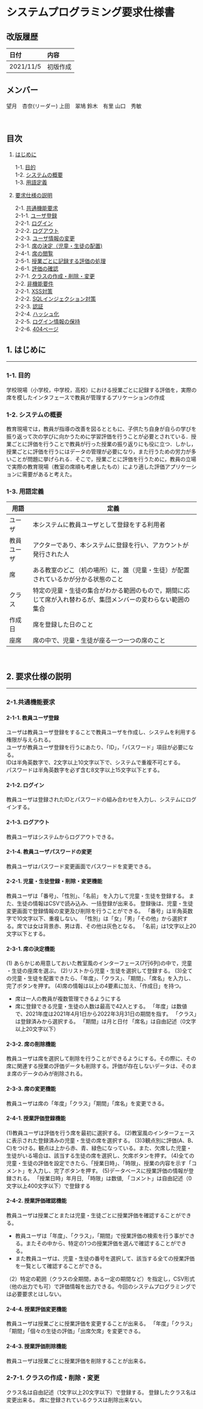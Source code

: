 # システムプログラミング要求仕様書

## 改版履歴
|日付|内容|
|:--|:--|
|2021/11/5|初版作成|

## メンバー
望月　杏奈(リーダー)
上田　翠鳩
鈴木　有里
山口　秀敏


<br>

## 目次

1. [はじめに](#1.-はじめに)

    1-1. [目的](#1-1-目的)<br>
    1-2. [システムの概要](#1-2-システムの概要) <br>
    1-3. [用語定義](#1-3-用語定義)<br>

2. [要求仕様の説明](#2-要求仕様の説明)

    2-1. [共通機能要求](#2-1.共通機能要求)<br>
        2-1-1. [ユーザ登録](#2-1-1-ユーザ登録)<br>
        2-2-1. [ログイン](#2-2-1-ログイン)<br>
        2-2-2. [ログアウト](#2-2-2-ログアウト)<br>
        2-2-3. [ユーザ情報の変更](#2-2-3-ユーザ情報の変更)<br>
        2-3-1. [席の決定（児童・生徒の配置)](#2-3-1.-席の決定)<br>
        2-4-1. [席の閲覧](#2-4-1.-席の閲覧)<br>
        2-5-1. [授業ごとに記録する評価の処理](#2-5-1.-授業ごとに記録する評価の処理)<br>
        2-6-1. [評価の確認](#2-6-1.-評価の確認)<br>
        2-7-1. [クラスの作成・削除・変更](#2-7-1.-クラスの作成・削除・変更)<br>
    2-2. [非機能要件](#2-2-非機能要件)<br>
        2-2-1. [XSS対策](#2-2-1-xss対策)<br>
        2-2-2. [SQLインジェクション対策](#2-2-2-SQLインジェクション対策)<br>
        2-2-3. [認証](#2-2-3-認証)<br>
        2-2-4. [ハッシュ化](#2-2-4-ハッシュ化)<br>
        2-2-5. [ログイン情報の保持](#2-2-5-ログイン情報の保持)<br>
        2-2-6. [404ページ](#2-2-6-404ページ)<br>

## 1. はじめに
***

### 1-1. 目的
学校現場（小学校，中学校，高校）における授業ごとに記録する評価を，実際の席を模したインタフェースで教員が管理するプリケーションの作成

### 1-2. システムの概要
教育現場では，教員が指導の改善を図るとともに、子供たち自身が自らの学びを振り返って次の学びに向かうために学習評価を行うことが必要とされている．授業ごとに評価を行うことで教員が行った授業の振り返りにも役に立つ．しかし，授業ごとに評価を行うにはデータの管理が必要になり，また行うための労力が多いことが問題に挙げられる．そこで，授業ごとに評価を行うために，教員の立場で実際の教育現場（教室の席順も考慮したもの）により適した評価アプリケーションに需要があると考えた。

### 1-3. 用語定義
|用語|定義|
|-------|--------------------------|
|ユーザ|本システムに教員ユーザとして登録をする利用者|
|教員ユーザ|アクターであり、本システムに登録を行い、アカウントが発行された人|
|席|ある教室のどこ（机の場所）に，誰（児童・生徒）が配置されているかが分かる状態のこと|
|クラス|特定の児童・生徒の集合がわかる範囲のもので，期間に応じて席が入れ替わるが、集団メンバーの変わらない範囲の集合|
|作成日|席を登録した日のこと|
|座席|席の中で、児童・生徒が座る一つ一つの席のこと|

<br>

## 2. 要求仕様の説明
***

### 2-1.共通機能要求

#### 2-1-1. 教員ユーザ登録
ユーザは教員ユーザ登録をすることで教員ユーザを作成し、システムを利用する権限が与えられる。<br>
ユーザが教員ユーザ登録を行うにあたり、「ID」，「パスワード」項目が必要になる。<br>
IDは半角英数字で、2文字以上10文字以下で、システムで重複不可とする。<br>
パスワードは半角英数字を必ず含む8文字以上15文字以下とする。

#### 2-1-2. ログイン
教員ユーザは登録されたIDとパスワードの組み合わせを入力し、システムにログインする。

#### 2-1-3. ログアウト
教員ユーザはシステムからログアウトできる。

#### 2-1-4. 教員ユーザパスワードの変更
教員ユーザはパスワード変更画面でパスワードを変更できる。

#### 2-2-1. 児童・生徒登録・削除・変更機能
教員ユーザは「番号」、「性別」、「名前」 を入力して児童・生徒を登録する。
また、生徒の情報はCSVで読み込み、一括登録が出来る。
登録後は、児童・生徒変更画面で登録情報の変更及び削除を行うことができる。
「番号」は半角英数字で10文字以下、重複しない。
「性別」は「女」「男」「その他」から選択する。席では女は背景赤、男は青、その他は灰色となる。
「名前」は1文字以上20文字以下とする。


#### 2-3-1. 席の決定機能
 (1) あらかじめ用意しておいた教室風のインターフェース(7行6列)の中で，児童
・生徒の座席を選ぶ。
 (2)リストから児童・生徒を選択して登録する。
 (3)全ての児童・生徒を配置できたら、「年度」、「クラス」、「期間」、「席名」を入力し、完了ボタンを押す。
(4)席の情報は以上の4要素に加え、「作成日」を持つ。
 - 席は一人の教員が複数管理できるようにする
 - 席に登録できる児童・生徒の人数は最高で42人とする。
 「年度」は数値で、2021年度は2021年4月1日から2022年3月31日の期間を指す。
 「クラス」は登録済みから選択する。
 「期間」は月と日付
 「席名」は自由記述（0文字以上20文字以下）

#### 2-3-2. 席の削除機能
教員ユーザは席を選択して削除を行うことができるようにする。その際に、その席に関連する授業の評価データも削除する。評価が存在しないデータは、そのまま席のデータのみが削除される。

#### 2-3-3. 席の変更機能
教員ユーザは席の「年度」「クラス」「期間」「席名」を変更できる。

#### 2-4-1. 授業評価登録機能
(1)教員ユーザは評価を行う席を最初に選択する。
(2)教室風のインターフェースに表示された登録済みの児童・生徒の席を選択する。
(3)3観点別に評価(A、B、C)をつける。観点は上から赤、青、緑色になっている。また、欠席した児童・生徒がいる場合は、該当する生徒の席を選択し、欠席ボタンを押す。
(4)全ての児童・生徒の評価を設定できたら、「授業日時」、「時限」、授業の内容を示す「コメント」を入力し、完了ボタンを押す。
(5)データベースに授業評価の情報が登録される。
「授業日時」年月日,
「時限」は数値,
「コメント」は自由記述（0文字以上400文字以下）で登録する


#### 2-4-2. 授業評価確認機能
教員ユーザは授業ごとまたは児童・生徒ごとに授業評価を確認することができる。
  - 教員ユーザは「年度」、「クラス」，「期間」で授業評価の検索を行う事ができる。またその中から、特定の1つの授業評価を選んで確認することができる。
 - また教員ユーザは、児童・生徒の番号を選択して、該当する全ての授業評価を一覧として確認することができる。

（2）特定の範囲（クラスの全期間，ある一定の期間など）を指定し，CSV形式（他の出力でも可）で評価情報を出力できる。今回のシステムプログラミングでは必要要求とはしない。

#### 2-4-4. 授業評価変更機能
教員ユーザは授業ごとに授業評価を変更することが出来る。
「年度」「クラス」「期間」「個々の生徒の評価」「出席欠席」を変更できる。

#### 2-4-3. 授業評価削除機能
教員ユーザは授業ごとに授業評価を削除することが出来る。

### 2-7-1. クラスの作成・削除・変更
クラス名は自由記述（1文字以上20文字以下）で登録する。
登録したクラス名は変更出来る。
席に登録されているクラスは削除出来ない。
